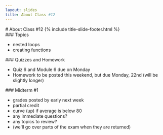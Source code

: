 ```yaml
---
layout: slides
title: About Class #12 
---
```

<section markdown="block" class="title-slide">
# About Class #12
{% include title-slide-footer.html %}
</section>

<section markdown="block">
### Topics

* nested loops
* creating functions
</section>

<section markdown="block">
### Quizzes and Homework 

* Quiz 6 and Module 6 due on Monday
* Homework to be posted this weekend, but due Monday, 22nd (will be slightly longer)

</section>


<section markdown="block">
### Midterm #1

* grades posted by early next week
* partial credit
* curve (up) if average is below 80
* any immediate questions?
* any topics to review?
* (we'll go over parts of the exam when they are returned)
</section>

